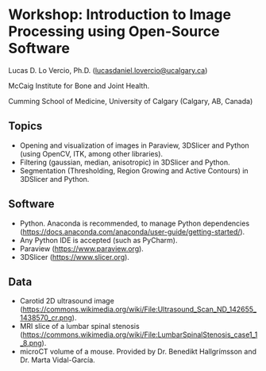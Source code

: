 # Workshop: Introduction to Image Processing using Open-Source Software

Lucas D. Lo Vercio, Ph.D. (lucasdaniel.lovercio@ucalgary.ca)

McCaig Institute for Bone and Joint Health.

Cumming School of Medicine, University of Calgary (Calgary, AB, Canada)

## Topics

* Opening and visualization of images in Paraview, 3DSlicer and Python (using OpenCV, ITK, among other libraries).
* Filtering (gaussian, median, anisotropic) in 3DSlicer and Python.
* Segmentation (Thresholding, Region Growing and Active Contours) in 3DSlicer and Python.

## Software

* Python. Anaconda is recommended, to manage Python dependencies (https://docs.anaconda.com/anaconda/user-guide/getting-started/).
* Any Python IDE is accepted (such as PyCharm).
* Paraview (https://www.paraview.org).
* 3DSlicer (https://www.slicer.org).

## Data

* Carotid 2D ultrasound image (https://commons.wikimedia.org/wiki/File:Ultrasound_Scan_ND_142655_1438570_cr.png).
* MRI slice of a lumbar spinal stenosis (https://commons.wikimedia.org/wiki/File:LumbarSpinalStenosis_case1_1_8.png).
* microCT volume of a mouse. Provided by Dr. Benedikt Hallgrímsson and Dr. Marta Vidal-García.
